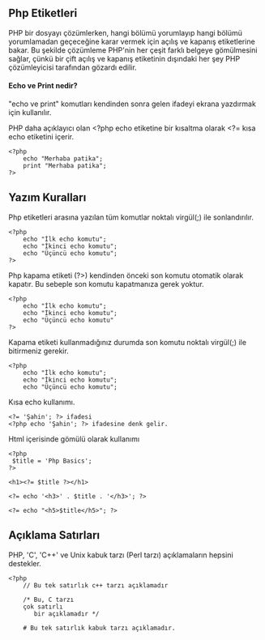 ## Php Etiketleri

PHP bir dosyayı çözümlerken, hangi bölümü yorumlayıp hangi bölümü yorumlamadan geçeceğine karar vermek için <?php ve ?> açılış ve kapanış etiketlerine bakar. Bu şekilde çözümleme PHP'nin her çeşit farklı belgeye gömülmesini sağlar, çünkü bir çift açılış ve kapanış etiketinin dışındaki her şey PHP çözümleyicisi tarafından gözardı edilir.

#### Echo ve Print nedir?
"echo ve print" komutları kendinden sonra gelen ifadeyi ekrana yazdırmak için kullanılır.

PHP daha açıklayıcı olan <?php echo etiketine bir kısaltma olarak <?= kısa echo etiketini içerir.

```
<?php 
    echo "Merhaba patika";
    print "Merhaba patika";
?>
```
## Yazım Kuralları
Php etiketleri arasına yazılan tüm komutlar noktalı virgül(;) ile sonlandırılır.

```
<?php 
    echo "İlk echo komutu";
    echo "İkinci echo komutu";
    echo "Üçüncü echo komutu";
?>
```

Php kapama etiketi (?>) kendinden önceki son komutu otomatik olarak kapatır. Bu sebeple son komutu kapatmanıza gerek yoktur.
```
<?php 
    echo "İlk echo komutu";
    echo "İkinci echo komutu";
    echo "Üçüncü echo komutu"
?>
```
Kapama etiketi kullanmadığınız durumda son komutu noktalı virgül(;) ile bitirmeniz gerekir.
```
<?php 
    echo "İlk echo komutu";
    echo "İkinci echo komutu";
    echo "Üçüncü echo komutu";
```

Kısa echo kullanımı.
```
<?= 'Şahin'; ?> ifadesi
<?php echo 'Şahin'; ?> ifadesine denk gelir.
```

Html içerisinde gömülü olarak kullanımı
```
<?php
 $title = 'Php Basics';
?>

<h1><?= $title ?></h1>

<?= echo '<h3>' . $title . '</h3>'; ?>

<?= echo "<h5>$title</h5>"; ?>

```
## Açıklama Satırları

PHP, 'C', 'C++' ve Unix kabuk tarzı (Perl tarzı) açıklamaların hepsini destekler.

```
<?php
    // Bu tek satırlık c++ tarzı açıklamadır
    
    /* Bu, C tarzı 
    çok satırlı
       bir açıklamadır */
    
    # Bu tek satırlık kabuk tarzı açıklamadır.
```
